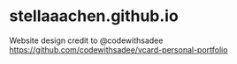 # stellaaachen.github.io
Website design credit to @codewithsadee https://github.com/codewithsadee/vcard-personal-portfolio
